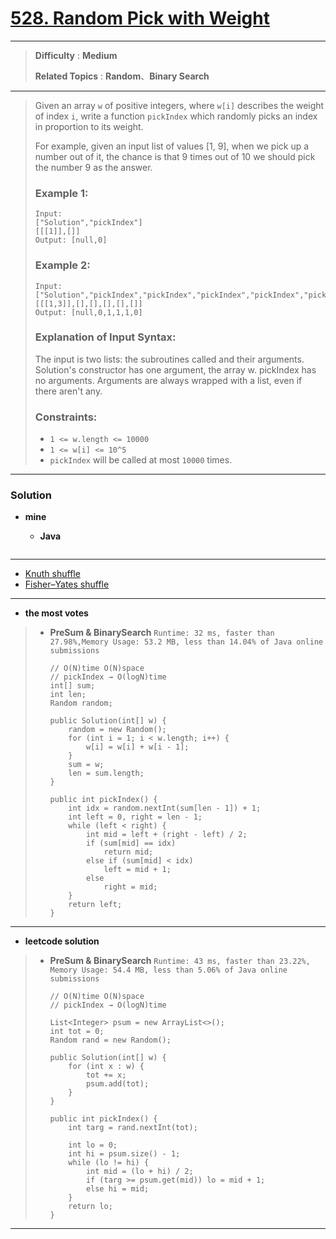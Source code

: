 # [528. Random Pick with Weight](https://leetcode.com/problems/random-pick-with-weight/)

---

> **Difficulty** : **Medium**
>
> **Related Topics** : **Random**、**Binary Search**


---

> Given an array `w` of positive integers, where `w[i]` describes the weight of index `i`, write a function `pickIndex` which randomly picks an index in proportion to its weight.
> 
> For example, given an input list of values [1, 9], when we pick up a number out of it, the chance is that 9 times out of 10 we should pick the number 9 as the answer.
> 
> ### Example 1:
> ```
> Input:
> ["Solution","pickIndex"]
> [[[1]],[]]
> Output: [null,0]
> ```
> 
> ### Example 2:
> ```
> Input:
> ["Solution","pickIndex","pickIndex","pickIndex","pickIndex","pickIndex"]
> [[[1,3]],[],[],[],[],[]]
> Output: [null,0,1,1,1,0]
> ```
> 
> ### Explanation of Input Syntax:
> The input is two lists: the subroutines called and their arguments. Solution's constructor has one argument, the array w. pickIndex has no arguments. Arguments are always wrapped with a list, even if there aren't any.
> 
> 
> ### Constraints:
> * `1 <= w.length <= 10000`
> * `1 <= w[i] <= 10^5`
> * `pickIndex` will be called at most `10000` times.

---


### Solution
* **mine**
  * **Java**

    ```
    ```

---


* [Knuth shuffle](https://www.rosettacode.org/wiki/Knuth_shuffle)
* [Fisher–Yates shuffle](https://en.wikipedia.org/wiki/Fisher%E2%80%93Yates_shuffle)

---

* **the most votes**
>  * **PreSum & BinarySearch** `Runtime: 32 ms, faster than 27.98%,Memory Usage: 53.2 MB, less than 14.04% of Java online submissions`
>    ```
>    // O(N)time O(N)space
>    // pickIndex → O(logN)time
>    int[] sum;
>    int len;
>    Random random;
>
>    public Solution(int[] w) {
>        random = new Random();
>        for (int i = 1; i < w.length; i++) {
>            w[i] = w[i] + w[i - 1];
>        }
>        sum = w;
>        len = sum.length;
>    }
>
>    public int pickIndex() {
>        int idx = random.nextInt(sum[len - 1]) + 1;
>        int left = 0, right = len - 1;
>        while (left < right) {
>            int mid = left + (right - left) / 2;
>            if (sum[mid] == idx)
>                return mid;
>            else if (sum[mid] < idx)
>                left = mid + 1;
>            else
>                right = mid;
>        }
>        return left;
>    }
>    ```

---

* **leetcode solution**
>  * **PreSum & BinarySearch** `Runtime: 43 ms, faster than 23.22%, Memory Usage: 54.4 MB, less than 5.06% of Java online submissions`
>    ```
>    // O(N)time O(N)space
>    // pickIndex → O(logN)time
>
>    List<Integer> psum = new ArrayList<>();
>    int tot = 0;
>    Random rand = new Random();
>
>    public Solution(int[] w) {
>        for (int x : w) {
>            tot += x;
>            psum.add(tot);
>        }
>    }
>
>    public int pickIndex() {
>        int targ = rand.nextInt(tot);
>
>        int lo = 0;
>        int hi = psum.size() - 1;
>        while (lo != hi) {
>            int mid = (lo + hi) / 2;
>            if (targ >= psum.get(mid)) lo = mid + 1;
>            else hi = mid;
>        }
>        return lo;
>    }
>    ```

---
